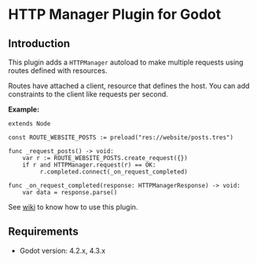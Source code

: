# HTTP Manager Plugin for Godot

## Introduction

This plugin adds a `HTTPManager` autoload to make multiple requests using routes defined with resources.

Routes have attached a client, resource that defines the host. You can add constraints to the client like requests per second.

**Example:**

```gdscript
extends Node

const ROUTE_WEBSITE_POSTS := preload("res://website/posts.tres")

func _request_posts() -> void:
    var r := ROUTE_WEBSITE_POSTS.create_request({})
    if r and HTTPManager.request(r) == OK:
         r.completed.connect(_on_request_completed)

func _on_request_completed(response: HTTPManagerResponse) -> void:
    var data = response.parse()
```

See [wiki](https://github.com/m-canton/godot-http-manager/wiki) to know how to use this plugin.

## Requirements

- Godot version: 4.2.x, 4.3.x
